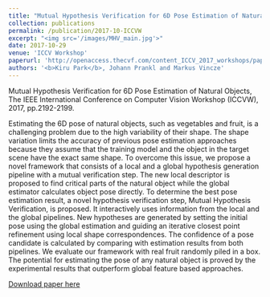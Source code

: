 ```yaml
---
title: "Mutual Hypothesis Verification for 6D Pose Estimation of Natural Objects"
collection: publications
permalink: /publication/2017-10-ICCVW
excerpt: "<img src='/images/MHV_main.jpg'>"
date: 2017-10-29
venue: 'ICCV Workshop'
paperurl: 'http://openaccess.thecvf.com/content_ICCV_2017_workshops/papers/w31/Park_Mutual_Hypothesis_Verification_ICCV_2017_paper.pdf'
authors: '<b>Kiru Park</b>, Johann Prankl and Markus Vincze'
---
```

Mutual Hypothesis Verification for 6D Pose Estimation of Natural Objects, The IEEE International Conference on Computer Vision Workshop (ICCVW), 2017, pp.2192-2199.

Estimating the 6D pose of natural objects, such as vegetables and fruit, is a challenging problem due to the high variability of their shape. The shape variation limits the accuracy of previous pose estimation approaches because they assume that the training model and the object in the target scene have the exact same shape. To overcome this issue, we propose a novel framework that consists of a local and a global hypothesis generation pipeline with a mutual verification step. The new local descriptor is proposed to find critical parts of the natural object while the global estimator calculates object pose directly. To determine the best pose estimation result, a novel hypothesis verification step, Mutual Hypothesis Verification, is proposed. It interactively uses information from the local and the global pipelines. New hypotheses are generated by setting the initial pose using the global estimation and guiding an iterative closest point refinement using local shape correspondences. The confidence of a pose candidate is calculated by comparing with estimation results from both pipelines. We evaluate our framework with real fruit randomly piled in a box. The potential for estimating the pose of any natural object is proved by the experimental results that outperform global feature based approaches.

[Download paper here](http://openaccess.thecvf.com/content_ICCV_2017_workshops/papers/w31/Park_Mutual_Hypothesis_Verification_ICCV_2017_paper.pdf)
